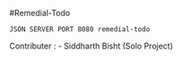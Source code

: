 #Remedial-Todo

```
JSON SERVER PORT 8080 remedial-todo
```
Contributer : - Siddharth Bisht (Solo Project)

